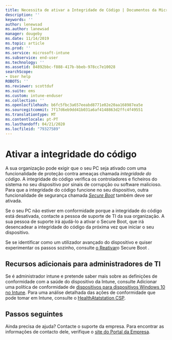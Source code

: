 ```yaml
---
title: Necessita de ativar a Integridade de Código | Documentos da Microsoft
description: ''
keywords: ''
author: lenewsad
ms.author: lanewsad
manager: dougeby
ms.date: 11/14/2019
ms.topic: article
ms.prod: ''
ms.service: microsoft-intune
ms.subservice: end-user
ms.technology: ''
ms.assetid: 84892bbc-f888-417b-bbeb-978cc7e10028
searchScope:
- User help
ROBOTS: ''
ms.reviewer: scottduf
ms.suite: ems
ms.custom: intune-enduser
ms.collection: ''
ms.openlocfilehash: b6fc5fbc3a657eeabd8771e02e20aa168987ea5e
ms.sourcegitcommit: 7f17d6eb9dd41b031a6af4148863d2ffc4f49551
ms.translationtype: MT
ms.contentlocale: pt-PT
ms.lasthandoff: 04/21/2020
ms.locfileid: "79327589"
---
```

# <a name="enable-code-integrity"></a>Ativar a integridade do código

A sua organização pode exigir que o seu PC seja ativado com uma funcionalidade de proteção contra ameaças chamada *integridade do código*. A integridade do código verifica os controladores e ficheiros do sistema no seu dispositivo por sinais de corrupção ou software malicioso. Para que a integridade do código funcione no seu dispositivo, outra funcionalidade de segurança chamada [*Secure Boot*](https://docs.microsoft.com/windows/security/information-protection/secure-the-windows-10-boot-process#secure-boot) também deve ser ativada.

Se o seu PC não estiver em conformidade porque a integridade do código está desativada, contacte a pessoa de suporte de TI da sua organização. A sua pessoa de suporte irá ajudá-lo a ativar o Secure Boot, que irá desencadear a integridade do código da próxima vez que iniciar o seu dispositivo. 

Se se identificar como um utilizador avançado do dispositivo e quiser experimentar os passos sozinho, consulte [o Reativar](https://docs.microsoft.com/windows-hardware/manufacture/desktop/disabling-secure-boot#re-enable-secure-boot)o Secure Boot .

## <a name="additional-resources-for-it-administrators"></a>Recursos adicionais para administradores de TI

Se é administrador intune e pretende saber mais sobre as definições de conformidade com a saúde do dispositivo da Intune, consulte Adicionar uma política de conformidade de [dispositivos para dispositivos Windows 10 no Intune](https://docs.microsoft.com/intune/protect/compliance-policy-create-windows). Para uma análise detalhada das ações de conformidade que pode tomar em Intune, consulte o [HealthAtatstation CSP](https://docs.microsoft.com/windows/client-management/mdm/healthattestation-csp#step-8-take-appropriate-policy-action-based-on-evaluation-results).  

## <a name="next-steps"></a>Passos seguintes

Ainda precisa de ajuda? Contacte o suporte da empresa. Para encontrar as informações de contacto dele, verifique o [site do Portal da Empresa](https://go.microsoft.com/fwlink/?linkid=2010980).
